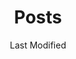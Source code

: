 ---
title: Posts
slug: posts
date: Last Modified
datePublish: 2022-03-12
image:
  url: https://images.unsplash.com/photo-1500754088824-ce0582cfe45f?ixlib=rb-1.2.1&ixid=MnwxMjA3fDB8MHxwaG90by1wYWdlfHx8fGVufDB8fHx8&auto=format&fit=crop&w=1776&q=80
  alt: Dozens of paper lanterns light up the night sky.
  credit: m2creates via Unsplash
seo:
  title: Posts
  desc: Read the latest blog posts
  image:
    url:
    alt:
pagination:
  data: collections.posts
  size: 12
  alias: posts
  addAllPagesToCollections: true
layout: posts.njk
collection: posts
permalink: "posts/{% if pagination.pageNumber > 0 %}page-{{ pagination.pageNumber + 1 }}/{% endif %}index.html"
---